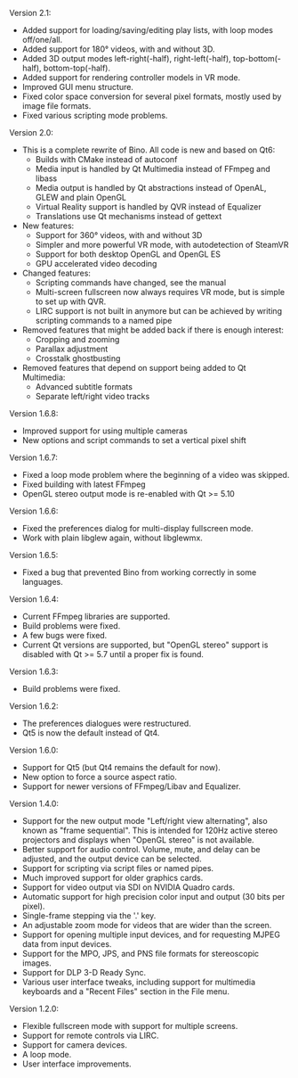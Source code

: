 Version 2.1:
- Added support for loading/saving/editing play lists, with loop modes
  off/one/all.
- Added support for 180° videos, with and without 3D.
- Added 3D output modes left-right(-half), right-left(-half),
  top-bottom(-half), bottom-top(-half).
- Added support for rendering controller models in VR mode.
- Improved GUI menu structure.
- Fixed color space conversion for several pixel formats, mostly used by image
  file formats.
- Fixed various scripting mode problems.

Version 2.0:
- This is a complete rewrite of Bino. All code is new and based on Qt6:
  - Builds with CMake instead of autoconf
  - Media input is handled by Qt Multimedia instead of FFmpeg and libass
  - Media output is handled by Qt abstractions instead of OpenAL, GLEW and
    plain OpenGL
  - Virtual Reality support is handled by QVR instead of Equalizer
  - Translations use Qt mechanisms instead of gettext
- New features:
  - Support for 360° videos, with and without 3D
  - Simpler and more powerful VR mode, with autodetection of SteamVR
  - Support for both desktop OpenGL and OpenGL ES
  - GPU accelerated video decoding
- Changed features:
  - Scripting commands have changed, see the manual
  - Multi-screen fullscreen now always requires VR mode, but is simple to
    set up with QVR.
  - LIRC support is not built in anymore but can be achieved by writing
    scripting commands to a named pipe
- Removed features that might be added back if there is enough interest:
  - Cropping and zooming
  - Parallax adjustment
  - Crosstalk ghostbusting
- Removed features that depend on support being added to Qt Multimedia:
  - Advanced subtitle formats
  - Separate left/right video tracks

Version 1.6.8:
- Improved support for using multiple cameras
- New options and script commands to set a vertical pixel shift

Version 1.6.7:
- Fixed a loop mode problem where the beginning of a video was skipped.
- Fixed building with latest FFmpeg
- OpenGL stereo output mode is re-enabled with Qt >= 5.10

Version 1.6.6:
- Fixed the preferences dialog for multi-display fullscreen mode.
- Work with plain libglew again, without libglewmx.

Version 1.6.5:
- Fixed a bug that prevented Bino from working correctly in some languages.

Version 1.6.4:
- Current FFmpeg libraries are supported.
- Build problems were fixed.
- A few bugs were fixed.
- Current Qt versions are supported, but "OpenGL stereo" support is disabled
  with Qt >= 5.7 until a proper fix is found.

Version 1.6.3:
- Build problems were fixed.

Version 1.6.2:
- The preferences dialogues were restructured.
- Qt5 is now the default instead of Qt4.

Version 1.6.0:
- Support for Qt5 (but Qt4 remains the default for now).
- New option to force a source aspect ratio.
- Support for newer versions of FFmpeg/Libav and Equalizer.

Version 1.4.0:
- Support for the new output mode "Left/right view alternating", also known
  as "frame sequential". This is intended for 120Hz active stereo projectors
  and displays when "OpenGL stereo" is not available.
- Better support for audio control. Volume, mute, and delay can be adjusted,
  and the output device can be selected.
- Support for scripting via script files or named pipes.
- Much improved support for older graphics cards.
- Support for video output via SDI on NVIDIA Quadro cards.
- Automatic support for high precision color input and output (30 bits per
  pixel).
- Single-frame stepping via the '.' key.
- An adjustable zoom mode for videos that are wider than the screen.
- Support for opening multiple input devices, and for requesting MJPEG data
  from input devices.
- Support for the MPO, JPS, and PNS file formats for stereoscopic images.
- Support for DLP 3-D Ready Sync.
- Various user interface tweaks, including support for multimedia keyboards
  and a "Recent Files" section in the File menu.

Version 1.2.0:
- Flexible fullscreen mode with support for multiple screens.
- Support for remote controls via LIRC.
- Support for camera devices.
- A loop mode.
- User interface improvements.
